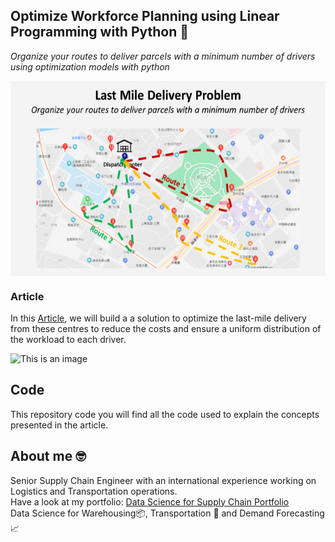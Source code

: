 ## Optimize Workforce Planning using Linear Programming with Python 👷
*Organize your routes to deliver parcels with a minimum number of drivers using optimization models with python*


<p align="center">
  <img align="center" src="https://github.com/samirsaci/samirsaci.github.io/blob/main/static/img/Kuaidi.png">
</p>

### Article
In this [Article](https://www.samirsaci.com/optimize-e-commerce-last-mile-delivery-with-python/), we will build a  a solution to optimize 
the last-mile delivery from these centres to reduce the costs and ensure a uniform distribution of the workload to each driver.

![This is an image](https://miro.medium.com/max/700/1*0bDGnC8nRRTQCdZTOKOKOQ.png)

## Code
This repository code you will find all the code used to explain the concepts presented in the article.

## About me 🤓
Senior Supply Chain Engineer with an international experience working on Logistics and Transportation operations. \
Have a look at my portfolio: [Data Science for Supply Chain Portfolio](https://samirsaci.com) \
Data Science for Warehousing📦, Transportation 🚚 and Demand Forecasting 📈 
